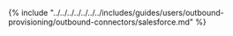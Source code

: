 {% include "../../../../../../../includes/guides/users/outbound-provisioning/outbound-connectors/salesforce.md" %}